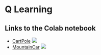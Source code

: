 Q Learning
====

Links to the Colab notebook
---

- [CartPole](https://colab.research.google.com/drive/1eIfL2XBhn-a-JBBTrE3b76iPDfh9f-RQ)
![](https://live.staticflickr.com/65535/49792456453_f9dfb80103_h.jpg)
- [MountainCar](https://colab.research.google.com/drive/1B7rEh0n030GsGCSXjYWVt28svjWIZOd0)
![](https://live.staticflickr.com/65535/49796974221_d7910bc956_k.jpg)
